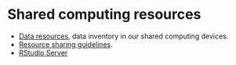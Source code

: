 # Shared computing resources

- [Data resources](data), data inventory in our shared computing devices.
- [Resource sharing guidelines](sharing-guideline).
- [RStudio Server](https://cloud.rcc.uchicago.edu/rstudio_xinhe/)

